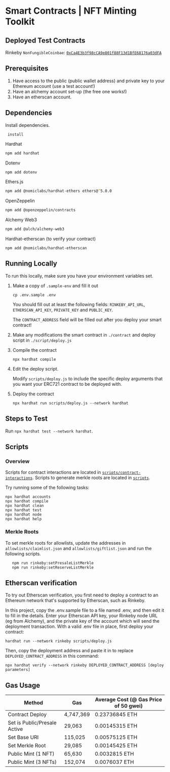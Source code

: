 # Smart Contracts | NFT Minting Toolkit

## Deployed Test Contracts

Rinkeby `NonFungibleCoinbae`: [`0xCa4E3b3f98cCA9e801f88F13d1BfE68176a03dFA`](https://rinkeby.etherscan.io/address/0xCa4E3b3f98cCA9e801f88F13d1BfE68176a03dFA)

## Prerequisites

1. Have access to the public (public wallet address) and private key to your Ethereum account (use a test account!)
2. Have an alchemy account set-up (the free one works!)
3. Have an etherscan account.

## Dependencies

Install dependencies.

```
 install
```

Hardhat

```zsh
npm add hardhat
```

Dotenv

```zsh
npm add dotenv
```

Ethers.js

```zsh
npm add @nomiclabs/hardhat-ethers ethers@^5.0.0
```

OpenZeppelin

```zsh
npm add @openzeppelin/contracts
```

Alchemy Web3

```zsh
npm add @alch/alchemy-web3
```

Hardhat-etherscan (to verify your contract)

```
npm add @nomiclabs/hardhat-etherscan
```

## Running Locally

To run this locally, make sure you have your environment variables set.

1. Make a copy of `.sample-env` and fill it out

   ```
   cp .env.sample .env
   ```

   You should fill out at least the following fields: `RINKEBY_API_URL`, `ETHERSCAN_API_KEY`, `PRIVATE_KEY` and `PUBLIC_KEY`.

   The `CONTRACT_ADDRESS` field will be filled out after you deploy your smart contract!

2. Make any modifications the smart contract in `./contract` and deploy script in `./script/deploy.js`
3. Compile the contract
   ```
   npx hardhat compile
   ```
4. Edit the deploy script.

   Modify `scripts/deploy.js` to include the specific deploy arguments that you want your ERC721 contract to be deployed with.

5. Deploy the contract
   ```
   npx hardhat run scripts/deploy.js --network hardhat
   ```

## Steps to Test

Run `npx hardhat test --network hardhat`.

## Scripts

### Overview

Scripts for contract interactions are located in [`scripts/contract-interactions`](scripts/contract-interactions).
Scripts to generate merkle roots are located in [`scripts`](scripts).

Try running some of the following tasks:

```shell
npx hardhat accounts
npx hardhat compile
npx hardhat clean
npx hardhat test
npx hardhat node
npx hardhat help
```

### Merkle Roots

To set merkle roots for allowlists, update the addresses in `allowlists/claimlist.json` and `allowlists/giftlist.json` and run the following scripts.

```
   npm run rinkeby:setPresaleListMerkle
   npm run rinkeby:setReserveListMerkle
```

## Etherscan verification

To try out Etherscan verification, you first need to deploy a contract to an Ethereum network that's supported by Etherscan, such as Rinkeby.

In this project, copy the .env.sample file to a file named .env, and then edit it to fill in the details. Enter your Etherscan API key, your Rinkeby node URL (eg from Alchemy), and the private key of the account which will send the deployment transaction. With a valid .env file in place, first deploy your contract:

```shell
hardhat run --network rinkeby scripts/deploy.js
```

Then, copy the deployment address and paste it in to replace `DEPLOYED_CONTRACT_ADDRESS` in this command:

```shell
npx hardhat verify --network rinkeby DEPLOYED_CONTRACT_ADDRESS [deploy parameters]
```

## Gas Usage

| **Method**                   | **Gas**   | Average Cost (@ Gas Price of 50 gwei) |
| ---------------------------- | --------- | ------------------------------------- |
| Contract Deploy              | 4,747,369 | 0.23736845 ETH                        |
| Set is Public/Presale Active | 29,063    | 0.00145315 ETH                        |
| Set Base URI                 | 115,025   | 0.00575125 ETH                        |
| Set Merkle Root              | 29,085    | 0.00145425 ETH                        |
| Public Mint (1 NFT)          | 65,630    | 0.0032815 ETH                         |
| Public Mint (3 NFTs)         | 152,074   | 0.0076037 ETH                         |
